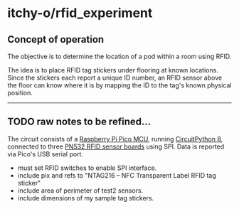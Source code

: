 # itchy-o/rfid_experiment

## Concept of operation

The objective is to determine the location of a pod within a room using RFID.

The idea is to place RFID tag stickers under flooring at known locations.
Since the stickers each report a unique ID number, an RFID sensor above the floor can know
where it is by mapping the ID to the tag's known physical position.

-------

## TODO raw notes to be refined...

The circuit consists of a
[Raspberry Pi Pico MCU](https://www.raspberrypi.com/products/raspberry-pi-pico/),
running [CircuitPython 8](https://circuitpython.org/),
connected to three [PN532 RFID sensor boards](https://www.ebay.com/sch/i.html?_nkw=pn532)
using SPI.  Data is reported via Pico's USB serial port.

- must set RFID switches to enable SPI interface.
- include pix and refs to "NTAG216 – NFC Transparent Label RFID tag sticker"
- include area of perimeter of test2 sensors.
- include dimensions of my sample tag stickers.


